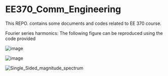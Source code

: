 # EE370_Comm_Engineering
This REPO. contains some documents and codes related to EE 370 course. 

Fourier series harmonics: The following figure can be reproduced using the code provided  

![image](https://user-images.githubusercontent.com/53300785/186660229-e5c2d86f-b1f7-48c9-b68f-4fb2509c61dc.png)

![image](https://user-images.githubusercontent.com/53300785/186660303-d0952425-5a9d-41f3-900a-9e5bab66a107.png)

![Single_Sided_magnitude_spectrum](https://user-images.githubusercontent.com/53300785/186660562-438226c7-df97-4d92-8845-5c902584af4c.png)
